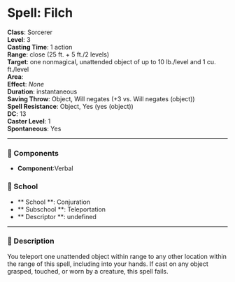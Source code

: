 
# Spell: Filch
**Class**: Sorcerer  
**Level**: 3  
**Casting Time**: 1 action  
**Range**: close (25 ft. + 5 ft./2 levels)  
**Target**: one nonmagical, unattended object of up to 10 lb./level and 1 cu. ft./level  
**Area**:   
**Effect**: _None_  
**Duration**: instantaneous  
**Saving Throw**: Object, Will negates (+3 vs. Will negates (object))  
**Spell Resistance**: Object, Yes (yes (object))  
**DC**: 13  
**Caster Level**: 1  
**Spontaneous**: Yes

---

### 🔮 Components
- **Component**:Verbal

### 🏫 School
- ** School **: Conjuration
- ** Subschool **: Teleportation
- ** Descriptor **: undefined
---

### 📜 Description
You teleport one unattended object within range to any other location within the range of this spell, including into your hands. If cast on any object grasped, touched, or worn by a creature, this spell fails.
